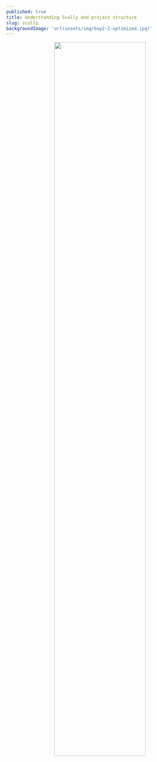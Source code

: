 ```yaml
---
published: true
title: Understanding Scully and project structure
slug: scully
backgroundImage: 'url(assets/img/bay2-2-optimized.jpg)'
---
```



<p align="center">
<img src="https://image.freepik.com/vecteurs-libre/bientot-construction-conception-fond-jaune_1017-25509.jpg" width="70%" />
</p>

